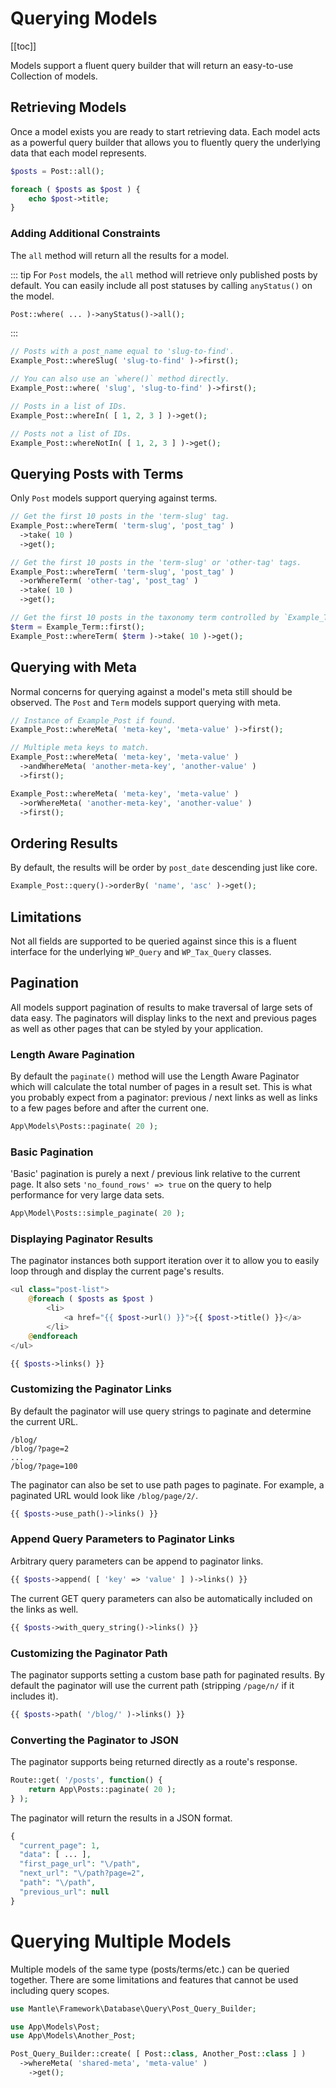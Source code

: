 # Querying Models

[[toc]]

Models support a fluent query builder that will return an easy-to-use Collection
of models.

## Retrieving Models

Once a model exists you are ready to start retrieving data. Each model acts as a
powerful query builder that allows you to fluently query the underlying data
that each model represents.

```php
$posts = Post::all();

foreach ( $posts as $post ) {
	echo $post->title;
}
```

### Adding Additional Constraints
The `all` method will return all the results for a model.

::: tip
For `Post` models, the `all` method will retrieve only published posts by default. You
can easily include all post statuses by calling `anyStatus()` on the model.

```php
Post::where( ... )->anyStatus()->all();
```

:::

```php
// Posts with a post_name equal to 'slug-to-find'.
Example_Post::whereSlug( 'slug-to-find' )->first();

// You can also use an `where()` method directly.
Example_Post::where( 'slug', 'slug-to-find' )->first();

// Posts in a list of IDs.
Example_Post::whereIn( [ 1, 2, 3 ] )->get();

// Posts not a list of IDs.
Example_Post::whereNotIn( [ 1, 2, 3 ] )->get();
```

## Querying Posts with Terms
Only `Post` models support querying against terms.

```php
// Get the first 10 posts in the 'term-slug' tag.
Example_Post::whereTerm( 'term-slug', 'post_tag' )
  ->take( 10 )
  ->get();

// Get the first 10 posts in the 'term-slug' or 'other-tag' tags.
Example_Post::whereTerm( 'term-slug', 'post_tag' )
  ->orWhereTerm( 'other-tag', 'post_tag' )
  ->take( 10 )
  ->get();

// Get the first 10 posts in the taxonomy term controlled by `Example_Term`.
$term = Example_Term::first();
Example_Post::whereTerm( $term )->take( 10 )->get();
```

## Querying with Meta
Normal concerns for querying against a model's meta still should be observed.
The `Post` and `Term` models support querying with meta.

```php
// Instance of Example_Post if found.
Example_Post::whereMeta( 'meta-key', 'meta-value' )->first();

// Multiple meta keys to match.
Example_Post::whereMeta( 'meta-key', 'meta-value' )
  ->andWhereMeta( 'another-meta-key', 'another-value' )
  ->first();

Example_Post::whereMeta( 'meta-key', 'meta-value' )
  ->orWhereMeta( 'another-meta-key', 'another-value' )
  ->first();
```

## Ordering Results
By default, the results will be order by `post_date` descending just like core.

```php
Example_Post::query()->orderBy( 'name', 'asc' )->get();
```

## Limitations
Not all fields are supported to be queried against since this is a fluent
interface for the underlying `WP_Query` and `WP_Tax_Query` classes.

## Pagination

All models support pagination of results to make traversal of large sets of data
easy. The paginators will display links to the next and previous pages as well
as other pages that can be styled by your application.

### Length Aware Pagination

By default the `paginate()` method will use the Length Aware Paginator which
will calculate the total number of pages in a result set. This is what you
probably expect from a paginator: previous / next links as well as links to a
few pages before and after the current one.

```php
App\Models\Posts::paginate( 20 );
```

### Basic Pagination

'Basic' pagination is purely a next / previous link relative to the current
page. It also sets `'no_found_rows' => true` on the query to help performance for very
large data sets.

```php
App\Model\Posts::simple_paginate( 20 );
```

### Displaying Paginator Results

The paginator instances both support iteration over it to allow you to easily
loop through and display the current page's results.

```php
<ul class="post-list">
	@foreach ( $posts as $post )
		<li>
			<a href="{{ $post->url() }}">{{ $post->title() }}</a>
		</li>
	@endforeach
</ul>

{{ $posts->links() }}
```

### Customizing the Paginator Links

By default the paginator will use query strings to paginate and determine the
current URL.

```
/blog/
/blog/?page=2
...
/blog/?page=100
```

The paginator can also be set to use path pages to paginate. For example, a
paginated URL would look like `/blog/page/2/`.

```php
{{ $posts->use_path()->links() }}
```

### Append Query Parameters to Paginator Links

Arbitrary query parameters can be append to paginator links.

```php
{{ $posts->append( [ 'key' => 'value' ] )->links() }}
```

The current GET query parameters can also be automatically included on the links
as well.

```php
{{ $posts->with_query_string()->links() }}
```

### Customizing the Paginator Path

The paginator supports setting a custom base path for paginated results. By
default the paginator will use the current path (stripping `/page/n/` if it
includes it).

```php
{{ $posts->path( '/blog/' )->links() }}
```

### Converting the Paginator to JSON

The paginator supports being returned directly as a route's response.

```php
Route::get( '/posts', function() {
	return App\Posts::paginate( 20 );
} );
```

The paginator will return the results in a JSON format.

```php
{
  "current_page": 1,
  "data": [ ... ],
  "first_page_url": "\/path",
  "next_url": "\/path?page=2",
  "path": "\/path",
  "previous_url": null
}
```

# Querying Multiple Models
Multiple models of the same type (posts/terms/etc.) can be queried together.
There are some limitations and features that cannot be used including query
scopes.

```php
use Mantle\Framework\Database\Query\Post_Query_Builder;

use App\Models\Post;
use App\Models\Another_Post;

Post_Query_Builder::create( [ Post::class, Another_Post::class ] )
  ->whereMeta( 'shared-meta', 'meta-value' )
	->get();
```
